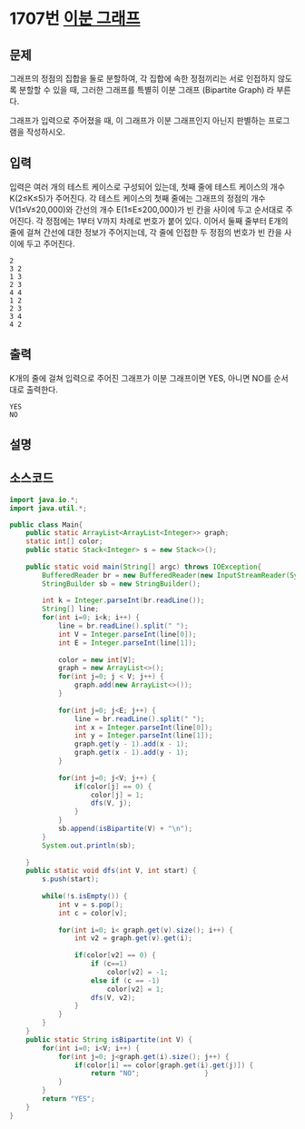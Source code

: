 # 1707번 [이분 그래프](https://www.acmicpc.net/problem/1707)

## 문제
그래프의 정점의 집합을 둘로 분할하여, 각 집합에 속한 정점끼리는 서로 인접하지 않도록 분할할 수 있을 때, 그러한 그래프를 특별히 이분 그래프 (Bipartite Graph) 라 부른다.

그래프가 입력으로 주어졌을 때, 이 그래프가 이분 그래프인지 아닌지 판별하는 프로그램을 작성하시오.
## 입력
입력은 여러 개의 테스트 케이스로 구성되어 있는데, 첫째 줄에 테스트 케이스의 개수 K(2≤K≤5)가 주어진다. 각 테스트 케이스의 첫째 줄에는 그래프의 정점의 개수 V(1≤V≤20,000)와 간선의 개수 E(1≤E≤200,000)가 빈 칸을 사이에 두고 순서대로 주어진다. 각 정점에는 1부터 V까지 차례로 번호가 붙어 있다. 이어서 둘째 줄부터 E개의 줄에 걸쳐 간선에 대한 정보가 주어지는데, 각 줄에 인접한 두 정점의 번호가 빈 칸을 사이에 두고 주어진다.
```
2
3 2
1 3
2 3
4 4
1 2
2 3
3 4
4 2
```
## 출력
K개의 줄에 걸쳐 입력으로 주어진 그래프가 이분 그래프이면 YES, 아니면 NO를 순서대로 출력한다.


```
YES
NO
```
## 설명
## 소스코드
```java
import java.io.*;
import java.util.*;

public class Main{
	public static ArrayList<ArrayList<Integer>> graph;
	static int[] color;
	public static Stack<Integer> s = new Stack<>();
	
	public static void main(String[] argc) throws IOException{
		BufferedReader br = new BufferedReader(new InputStreamReader(System.in));
		StringBuilder sb = new StringBuilder();
		
		int k = Integer.parseInt(br.readLine());
		String[] line;
		for(int i=0; i<k; i++) {
			line = br.readLine().split(" ");
			int V = Integer.parseInt(line[0]);
			int E = Integer.parseInt(line[1]);
			
			color = new int[V];
			graph = new ArrayList<>();
			for(int j=0; j < V; j++) {
				graph.add(new ArrayList<>());
			}
			
			for(int j=0; j<E; j++) {
				line = br.readLine().split(" ");
				int x = Integer.parseInt(line[0]);
				int y = Integer.parseInt(line[1]);
				graph.get(y - 1).add(x - 1);
				graph.get(x - 1).add(y - 1);
			}
			
			for(int j=0; j<V; j++) {
				if(color[j] == 0) {
					color[j] = 1;
					dfs(V, j);
				}
			}
			sb.append(isBipartite(V) + "\n");
		}
		System.out.println(sb);
		
	}
	public static void dfs(int V, int start) {
		s.push(start);
		
		while(!s.isEmpty()) {
			int v = s.pop();
			int c = color[v];
			
			for(int i=0; i< graph.get(v).size(); i++) {
				int v2 = graph.get(v).get(i);
				
				if(color[v2] == 0) {
					if (c==1)
						color[v2] = -1;
					else if (c == -1)
						color[v2] = 1;
					dfs(V, v2);
				}
			}
		}
	}
	public static String isBipartite(int V) {
		for(int i=0; i<V; i++) {
			for(int j=0; j<graph.get(i).size(); j++) {
				if(color[i] == color[graph.get(i).get(j)]) {
					return "NO";				}
			}
		}
		return "YES";
	}
}

```


